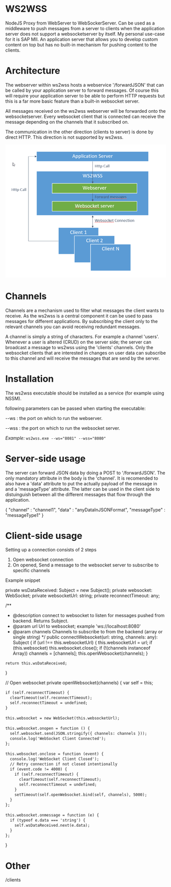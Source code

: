 # WS2WSS
NodeJS Proxy from WebServer to WebSockerServer. 
Can be used as a middleware to push messages from a server to clients when the application server does not support a websocketserver by itself. 
My personal use-case for it is SAP MII. An application server that allows you to develop custom content on top but has no built-in mechanism for pushing content to the clients.

# Architecture
The webserver within ws2wss hosts a webservice '/forwardJSON' that can be called by your application server to forward messages.
Of course this will require your application server to be able to perform HTTP requests but this is a far more basic feature than a built-in websocket server. 

All messages received on the ws2wss webserver will be forwarded onto the websocketserver.
Every websocket client that is connected can receive the message depending on the channels that it subscribed on.

The communication in the other direction (clients to server) is done by direct HTTP. This direction is not supported by ws2wss.

![](./architecture.png)

# Channels
Channels are a mechanism used to filter what messages the client wants to receive. As the ws2wss is a central component it can be used to pass messages for different applications. By subscribing the client only to the relevant channels you can avoid receiving redundant messages.

A channel is simply a string of characters. For example a channel 'users'.
Whenever a user is altered (CRUD) on the server side; the server can broadcast a message to ws2wss using the 'clients' channels.
Only the websocket clients that are interested in changes on user data can subscribe to this channel and will receive the messages that are send by the server.

# Installation
The ws2wss executable should be installed as a service (for example using NSSM).

following parameters can be passed when starting the executable:

--ws : the port on which to run the webserver. 

--wss : the port on which to run the websocket server. 

*Example:* 
`ws2wss.exe --ws="8081" --wss="8080"`

# Server-side usage

The server can forward JSON data by doing a POST to '/forwardJSON'. The only mandatory attribute in the body is the 'channel'. 
It is recomended to also have a 'data' attribute to put the actually payload of the message in and a 'messageType' attribute. The latter can be used in the client side to distuinguish between all the different messages that flow through the application.

{
	"channel" : "channel1", 
	"data" : "anyDataInJSONFormat",
    "messageType" : "messageType1"
}

# Client-side usage
Setting up a connection consists of 2 steps
1. Open websocket connection
2. On opened, Send a message to the websocket server to subscribe to specific channels

Example snippet



  private wsDataReceived: Subject<any> = new Subject();
  private websocket: WebSocket;
  private websocketUrl: string;
  private reconnectTimeout: any;

  /**
   * @description connect to websocket to listen for messages pushed from backend. Returns Subject.
   * @param url Url to websocket; example 'ws://localhost:8080'
   * @param channels Channels to subscribe to from the backend (array or single string)
   */
  public connectWebsocket(url: string, channels: any): Subject<any> {
    if (url !== this.websocketUrl) {
      this.websocketUrl = url;
      if (this.websocket) this.websocket.close();
      if (!(channels instanceof Array)) channels = [channels];
      this.openWebsocket(channels);
    }

    return this.wsDataReceived;
  }

  // Open websocket
  private openWebsocket(channels) {
    var self = this;

    if (self.reconnectTimeout) {
      clearTimeout(self.reconnectTimeout);
      self.reconnectTimeout = undefined;
    }

    this.websocket = new WebSocket(this.websocketUrl);

    this.websocket.onopen = function () {
      self.websocket.send(JSON.stringify({ channels: channels }));
      console.log('WebSocket Client Connected');
    };

    this.websocket.onclose = function (event) {
      console.log('WebSocket Client Closed');
      // Retry connection if not closed intentionally
      if (event.code != 4000) {
        if (self.reconnectTimeout) {
          clearTimeout(self.reconnectTimeout);
          self.reconnectTimeout = undefined;
        }
        setTimeout(self.openWebsocket.bind(self, channels), 5000);
      }
    };

    this.websocket.onmessage = function (e) {
      if (typeof e.data === 'string') {
        self.wsDataReceived.next(e.data);
      }
    };
  }


# Other
/clients
